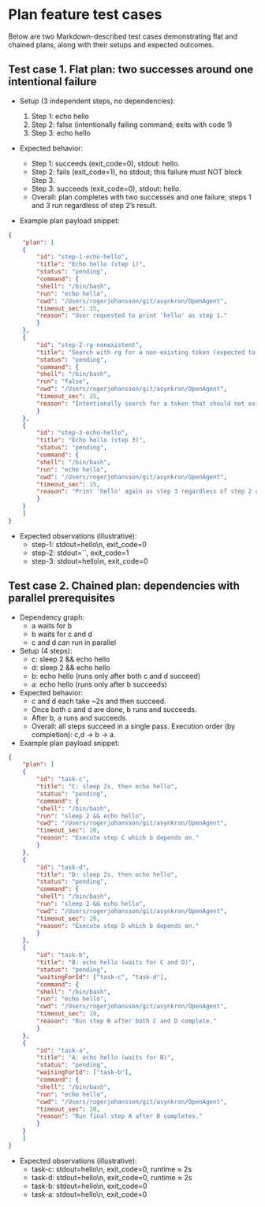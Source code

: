 # Plan feature test cases

Below are two Markdown-described test cases demonstrating flat and chained plans, along with their setups and expected outcomes.

## Test case 1. Flat plan: two successes around one intentional failure

* Setup (3 independent steps, no dependencies):
    1. Step 1: echo hello
    2. Step 2: false (intentionally failing command; exits with code 1)
    3. Step 3: echo hello
* Expected behavior:
    * Step 1: succeeds (exit_code=0), stdout: hello.
    * Step 2: fails (exit_code=1), no stdout; this failure must NOT block Step 3.
    * Step 3: succeeds (exit_code=0), stdout: hello.
    * Overall: plan completes with two successes and one failure; steps 1 and 3 run regardless of step 2’s result.

* Example plan payload snippet:

```json
{
    "plan": [
    {
        "id": "step-1-echo-hello",
        "title": "Echo hello (step 1)",
        "status": "pending",
        "command": {
        "shell": "/bin/bash",
        "run": "echo hello",
        "cwd": "/Users/rogerjohansson/git/asynkron/OpenAgent",
        "timeout_sec": 15,
        "reason": "User requested to print 'hello' as step 1."
        }
    },
    {
        "id": "step-2-rg-nonexistent",
        "title": "Search with rg for a non-existing token (expected to fail)",
        "status": "pending",
        "command": {
        "shell": "/bin/bash",
        "run": "false",
        "cwd": "/Users/rogerjohansson/git/asynkron/OpenAgent",
        "timeout_sec": 15,
        "reason": "Intentionally search for a token that should not exist to observe failure handling without blocking other steps."
        }
    },
    {
        "id": "step-3-echo-hello",
        "title": "Echo hello (step 3)",
        "status": "pending",
        "command": {
        "shell": "/bin/bash",
        "run": "echo hello",
        "cwd": "/Users/rogerjohansson/git/asynkron/OpenAgent",
        "timeout_sec": 15,
        "reason": "Print 'hello' again as step 3 regardless of step 2 outcome."
        }
    }
    ]
}
```
* Expected observations (illustrative):
    * step-1: stdout=hello\n, exit_code=0
    * step-2: stdout=``, exit_code=1
    * step-3: stdout=hello\n, exit_code=0

## Test case 2. Chained plan: dependencies with parallel prerequisites

* Dependency graph:
    * a waits for b
    * b waits for c and d
    * c and d can run in parallel
* Setup (4 steps):
    * c: sleep 2 && echo hello
    * d: sleep 2 && echo hello
    * b: echo hello (runs only after both c and d succeed)
    * a: echo hello (runs only after b succeeds)
* Expected behavior:
    * c and d each take ~2s and then succeed.
    * Once both c and d are done, b runs and succeeds.
    * After b, a runs and succeeds.
    * Overall: all steps succeed in a single pass. Execution order (by completion): c,d → b → a.
* Example plan payload snippet:

```json
{
    "plan": [
    {
        "id": "task-c",
        "title": "C: sleep 2s, then echo hello",
        "status": "pending",
        "command": {
        "shell": "/bin/bash",
        "run": "sleep 2 && echo hello",
        "cwd": "/Users/rogerjohansson/git/asynkron/OpenAgent",
        "timeout_sec": 20,
        "reason": "Execute step C which b depends on."
        }
    },
    {
        "id": "task-d",
        "title": "D: sleep 2s, then echo hello",
        "status": "pending",
        "command": {
        "shell": "/bin/bash",
        "run": "sleep 2 && echo hello",
        "cwd": "/Users/rogerjohansson/git/asynkron/OpenAgent",
        "timeout_sec": 20,
        "reason": "Execute step D which b depends on."
        }
    },
    {
        "id": "task-b",
        "title": "B: echo hello (waits for C and D)",
        "status": "pending",
        "waitingForId": ["task-c", "task-d"],
        "command": {
        "shell": "/bin/bash",
        "run": "echo hello",
        "cwd": "/Users/rogerjohansson/git/asynkron/OpenAgent",
        "timeout_sec": 20,
        "reason": "Run step B after both C and D complete."
        }
    },
    {
        "id": "task-a",
        "title": "A: echo hello (waits for B)",
        "status": "pending",
        "waitingForId": ["task-b"],
        "command": {
        "shell": "/bin/bash",
        "run": "echo hello",
        "cwd": "/Users/rogerjohansson/git/asynkron/OpenAgent",
        "timeout_sec": 20,
        "reason": "Run final step A after B completes."
        }
    }
    ]
}
```
* Expected observations (illustrative):
    * task-c: stdout=hello\n, exit_code=0, runtime ≈ 2s
    * task-d: stdout=hello\n, exit_code=0, runtime ≈ 2s
    * task-b: stdout=hello\n, exit_code=0
    * task-a: stdout=hello\n, exit_code=0

